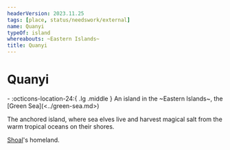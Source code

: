 ```yaml
---
headerVersion: 2023.11.25
tags: [place, status/needswork/external]
name: Quanyi
typeOf: island
whereabouts: ~Eastern Islands~
title: Quanyi
---
```

# Quanyi
<div class="grid cards ext-narrow-margin ext-one-column" markdown>
-    :octicons-location-24:{ .lg .middle } An island in the ~Eastern Islands~, the [Green Sea](<../green-sea.md>)  
</div>




The anchored island, where sea elves live and harvest magical salt from the warm tropical oceans on their shores.

[Shoal](<../../people/pcs/dunmar-fellowship/guests/shoal.md>)'s homeland.

